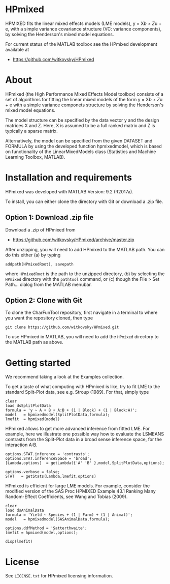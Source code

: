 # HPmixed
HPMIXED fits the linear mixed effects models (LME models), y = X*b + Z*u + e, with a simple variance covariance structure (VC: variance components), by solving the Henderson's mixed model equations. 

For current status of the MATLAB toolbox see the HPmixed development available at

- https://github.com/witkovsky/HPmixed

About
=====

HPmixed (the High Performance Mixed Effects Model toolbox) consists of a set of algorithms for fitting the linear mixed models of the form  y = X*b + Z*u + e with a simple variance componets structure by solving the Henderson's mixed model equations. 
                                                                              
The model structure can be specified by the data vector y and the design matrices X and Z. Here, X is assumed to be a full ranked matrix and Z is typically a sparse matrix. 

Alternatively, the model can be specified from the given DATASET and FORMULA by using the developed function hpmixedmodel, which is based on functionality of the LinearMixedModels class (Statistics and Machine Learning Toolbox, MATLAB).

Installation and requirements
=============================

HPmixed was developed with MATLAB Version: 9.2 (R2017a).

To install, you can either clone the directory with Git or download a .zip file. 

## Option 1: Download .zip file

Download a .zip of HPmixed from

- https://github.com/witkovsky/HPmixed/archive/master.zip

After unzipping, you will need to add HPmixed to the MATLAB path. You can do this either (a) by typing
```
addpath(HPmixedRoot), savepath
```
where `HPmixedRoot` is the path to the unzipped directory, (b) by selecting the `HPmixed` directory with the `pathtool` command, or (c) though the File > Set Path... dialog from the MATLAB menubar.

## Option 2: Clone with Git

To clone the CharFunTool repository, first navigate in a terminal to where you want the repository cloned, then type
```
git clone https://github.com/witkovsky/HPmixed.git
```
To use HPmixed in MATLAB, you will need to add the `HPmixed` directory to the MATLAB path as above.


Getting started
===============

We recommend taking a look at the Examples collection. 

To get a taste of what computing with HPmixed is like, try to fit LME to the standard Split-Plot data, see e.g. Stroup (1989). For that, simply type
```
clear
load dsSplitPlotData
formula = 'y ~ A + B + A:B + (1 | Block) + (1 | Block:A)';
model   = hpmixedmodel(SplitPlotData,formula);
lmefit  = hpmixed(model) 
```

HPmixed allows to get more advanced inference from fitted LME. For example, here we illustrate one possible way how to evaluate the LSMEANS contrasts from the Split-Plot data in a broad sense inference space, for the interaction A:B.
```
options.STAT.inference = 'contrasts';
options.STAT.inferenceSpace = 'broad';
[Lambda,options]  = getLambda({'A' 'B' },model,SplitPlotData,options);

options.verbose = false;
STAT   = getStats(Lambda,lmefit,options)
```

HPmixed is efficient for large LME models. For example, consider the modified version of the SAS Proc HPMIXED Example 43.1 Ranking Many Random-Effect Coefficients, see Wang and Tobias (2009).
```
clear
load dsAnimalData
formula = 'Yield ~ Species + (1 | Farm) + (1 | Animal)';
model   = hpmixedmodel(SASAnimalData,formula);

options.ddfMethod = 'Satterthwaite';
lmefit = hpmixed(model,options);

disp(lmefit)

```

License
=======

See `LICENSE.txt` for HPmixed licensing information.
